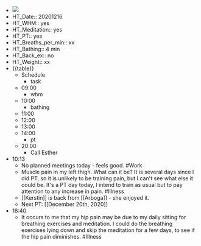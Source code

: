 - ![](https://firebasestorage.googleapis.com/v0/b/firescript-577a2.appspot.com/o/imgs%2Fapp%2FDavidsroam%2Fg9RyWIkY6k.png?alt=media&token=9f6c2b19-3202-416e-9fce-9824fe1d359a)
- HT_Date:: 20201216
- HT_WHM:: yes
- HT_Meditation:: yes
- HT_PT:: yes
- HT_Breaths_per_min:: xx 
- HT_Bathing:: 4 min
- HT_Back_ex:: no
- HT_Weight:: xx
- {{table}} 
    - Schedule 
        - task
    - 09:00
        - whm
    - 10:00 
        - bathing
    - 11:00 
    - 12:00
    - 13:00
    - 14:00 
        - pt
    - 20:00
        - Call Esther
- 10:13
    - No planned meetings today - feels good. #Work
    - Muscle pain in my left thigh. What can it be? It is several days since I did PT, so it is unlikely to be training pain, but I can't see what else it could be. It's a PT day today, I intend to train as usual but to pay attention to any increase in pain. #Illness
    - [[Kerstin]] is back from [[Arboga]] - she enjoyed it.
    - Next PT: [[December 20th, 2020]]
- 18:40
    - It occurs to me that my hip pain may be due to my daily sitting for breathing exercises and meditation. I could do the breathing exercises lying down and skip the meditation for a few days, to see if the hip pain diminishes. #Illness
